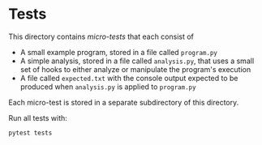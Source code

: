 # Tests

This directory contains *micro-tests* that each consist of
 * A small example program, stored in a file called `program.py`
 * A simple analysis, stored in a file called `analysis.py`, that uses a small set of hooks to either analyze or manipulate the program's execution
 * A file called `expected.txt` with the console output expected to be produced when `analysis.py` is applied to `program.py`

Each micro-test is stored in a separate subdirectory of this directory.

Run all tests with:
```
pytest tests
```